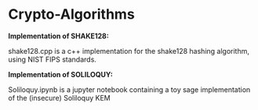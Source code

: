 # Crypto-Algorithms

<b>Implementation of SHAKE128:</b>

shake128.cpp is a c++ implementation for the shake128 hashing algorithm, using NIST FIPS standards.

<b>Implementation of SOLILOQUY:</b>

Soliloquy.ipynb is a jupyter notebook containing a toy sage implementation of the (insecure) Soliloquy KEM
